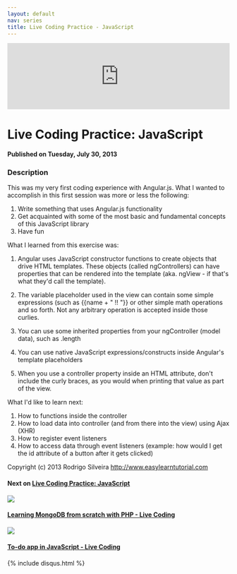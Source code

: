 ```yaml
---
layout: default
nav: series
title: Live Coding Practice - JavaScript
---
```


<div class="container">
    <div class="row mt grid">
        <div class="mt"></div>
        <div class="row" style="margin-bottom: 20px;">
            <div class="col-sm-push-1 col-sm-10 col-md-push-2 col-md-8">
                <div class="video-container">
                    <iframe width="100%" src="https://www.youtube.com/embed/iZd6UImTP0g" frameborder="0" allowfullscreen></iframe>
                </div>
            </div>
            <div class="clearfix"></div>
            <div class="col-md-8">
                <h1>Live Coding Practice: JavaScript</h1>
                <h4>Published on Tuesday, July 30, 2013</h4>
                <h3>Description</h3>
                <p>This was my very first coding experience with Angular.js. What I wanted to accomplish in this first session was more or less the following:

1. Write something that uses Angular.js functionality
2. Get acquainted with some of the most basic and fundamental concepts of this JavaScript library
3. Have fun

What I learned from this exercise was:

1. Angular uses JavaScript constructor functions to create objects that drive HTML templates. These objects (called ngControllers) can have properties that can be rendered into the template (aka. ngView - if that's what they'd call the template).

2. The variable placeholder used in the view can contain some simple expressions (such as {{name + " !! "}} or other simple math operations and so forth. Not any arbitrary operation is accepted inside those curlies.

3. You can use some inherited properties from your ngController (model data), such as .length

4. You can use native JavaScript expressions/constructs inside Angular's template placeholders

5. When you use a controller property inside an HTML attribute, don't include the curly braces, as you would when printing that value as part of the view.

What I'd like to learn next:

1. How to functions inside the controller
2. How to load data into controller (and from there into the view) using Ajax (XHR)
3. How to register event listeners
4. How to access data through event listeners (example: how would I get the id attribute of a button after it gets clicked)

Copyright (c) 2013 Rodrigo Silveira http://www.easylearntutorial.com</p>
            </div>
            <div class="col-md-4">
                <h4>Next on <a href="/series/live-coding-practice-javascript">Live Coding Practice: JavaScript</a></h4><div class="row" style="margin-bottom: 20px">
            <div class="col-md-6">
                <a href="/series/live-coding-practice-javascript/learning-mongodb-from-scratch-with-php-live-coding">
                    <img src="/img/blank.gif" data-echo="https://i.ytimg.com/vi/RQcQ5tvb5E8/hqdefault.jpg" class="img-responsive" />
                </a>
            </div>
            <div class="col-md-6">
                <h4>
                    <a href="/series/live-coding-practice-javascript/learning-mongodb-from-scratch-with-php-live-coding">Learning MongoDB from scratch with PHP - Live Coding</a>
                </h4>
            </div>
        </div><div class="row" style="margin-bottom: 20px">
            <div class="col-md-6">
                <a href="/series/live-coding-practice-javascript/to-do-app-in-javascript-live-coding">
                    <img src="/img/blank.gif" data-echo="https://i.ytimg.com/vi/dHtyDron5ik/hqdefault.jpg" class="img-responsive" />
                </a>
            </div>
            <div class="col-md-6">
                <h4>
                    <a href="/series/live-coding-practice-javascript/to-do-app-in-javascript-live-coding">To-do app in JavaScript - Live Coding</a>
                </h4>
            </div>
        </div>
            </div>
            <div class="col-md-8">
                {% include disqus.html %}
            </div>
        </div>
    </div>
    <div class="row mt grid"></div>
</div>
